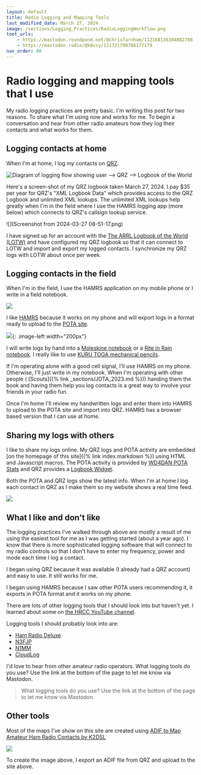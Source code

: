 ```yaml
---
layout: default
title: Radio Logging and Mapping Tools
last_modified_date: March 27, 2024
image: /sections/Logging_Practices/RadioLoggingWorkflow.png
toot_urls:
    - https://mastodon.roundpond.net/@chrisfarnham/112168136384882788
    - https://mastodon.radio/@k8vsy/111721790708177179
nav_order: 80
---
```


# Radio logging and mapping tools that I use

My radio logging practices are pretty basic. I'm writing this post for two reasons. To share what I'm using now and works for me. To begin a conversation and hear from other radio amateurs how they log their contacts and what works for them.

## Logging contacts at home

When I'm at home, I log my contacts on [QRZ](https://www.qrz.com/).

![Diagram of logging flow showing user --> QRZ --> Logbook of the World](RadioLoggingWorkflow.png)

Here's a screen-shot of my QRZ logbook taken March 27, 2024. I pay $35 per year for QRZ's "XML Logbook Data" which provides access to the QRZ Logbook and unlimited XML lookups. The unlimited XML lookups help greatly when I'm in the field where I use the HAMRS logging
app (more below) which connects to QRZ's callsign lookup service.

![](Screenshot from 2024-03-27 08-51-17.png)

I have signed up for an account with the [The ARRL Logbook of the World (LOTW)](https://lotw.arrl.org/lotwuser/default) 
and have configured my QRZ logbook so that it can connect to LOTW and import and export my logged contacts. I
synchronize my QRZ logs with LOTW about once per week.

## Logging contacts in the field

When I'm in the field, I use the HAMRS application on my mobile phone or I write in a field notebook.

![](FieldRadioLoggingWorkflow.png)

I like [HAMRS](https://hamrs.app/) because it works on my phone and will export logs in a format ready to upload
to the [POTA site](https://pota.app/).

![](FieldNoteBookRadioLogging.png){: .image-left width="200px"}

I will write logs by hand into a [Moleskine notebook](https://www.moleskine.com/en-us/shop/notebooks/) or a
[Rite in Rain notebook](https://www.riteintherain.com/no-169-top-spiral). 
I really like to use [KURU TOGA mechanical pencils](https://uniballco.com/products/kuru-toga-mechanical-pencils).

If I'm operating alone with a good cell signal, I'll use HAMRS on my phone. Otherwise, I'll just write in my notebook.
When I'm operating with other people ( 
[Scouts]({% link _sections/JOTA_2023.md %})) handing them the book
and having them help you log contacts is a great way to involve your friends in your radio fun.

Once I'm home I'll review my handwritten logs and enter them into HAMRS to upload to the POTA site and import
into QRZ. HAMRS has a browser based version that I can use at home.

## Sharing my logs with others

I like to share my logs online. My QRZ logs and POTA activity are embedded 
[on the homepage of this site]({% link index.markdown %}) using HTML and Javascript macros. The POTA
activity is provided by [WD4DAN POTA Stats](https://pota-stats.wd4dan.net/) and QRZ provides a 
[Logbook Widget](https://www.qrz.com/docs/logbook30/logbook-widget).

Both the POTA and QRZ logs show the latest info. When I'm at home I log each contact in QRZ as I make them
so my website shows a real time feed.

![](SharingLogsOnline.png)

## What I like and don't like

The logging practices I've walked through above are mostly a result of me using the easiest tool for me
as I was getting started (about a year ago). I know that there is more sophisticated logging software
that will connect to my radio controls so that I don't have to enter my frequency, power and mode
each time I log a contact.

I began using QRZ because it was available (I already had a QRZ account) and easy to use. It still works for
me.

I began using HAMRS because I saw other POTA users recommending it, it exports in POTA format and it works
on my phone.

There are lots of other logging tools that I should look into but haven't yet. I learned about some
on [the HRCC YouTube channel](https://www.youtube.com/live/3GCYvf-Dqto?si=vHRVcbXaiz5TRpwP).

Logging tools I should probably look into are:

 - [Ham Radio Deluxe](https://www.hamradiodeluxe.com/)
 - [N3FJP](https://www.n3fjp.com/)
 - [N1MM](https://n1mmwp.hamdocs.com/)
 - [CloudLog](https://www.magicbug.co.uk/cloudlog/)

I'd love to hear from other amateur radio operators. What logging tools do you use? Use the link at the bottom of the page
to let me know via Mastodon.

> What logging tools do you use? Use the link at the bottom of the page
to let me know via Mastodon.


## Other tools

Most of the maps I've show on this site are created using 
[ADIF to Map Amateur Ham Radio Contacts by K2DSL](https://www.levinecentral.com/adif2map/)

![](/sections/ScoutCamp_2023/hv_2023_qso_map.png)

To create the image above, I export an ADIF file from QRZ and upload to the site above.

